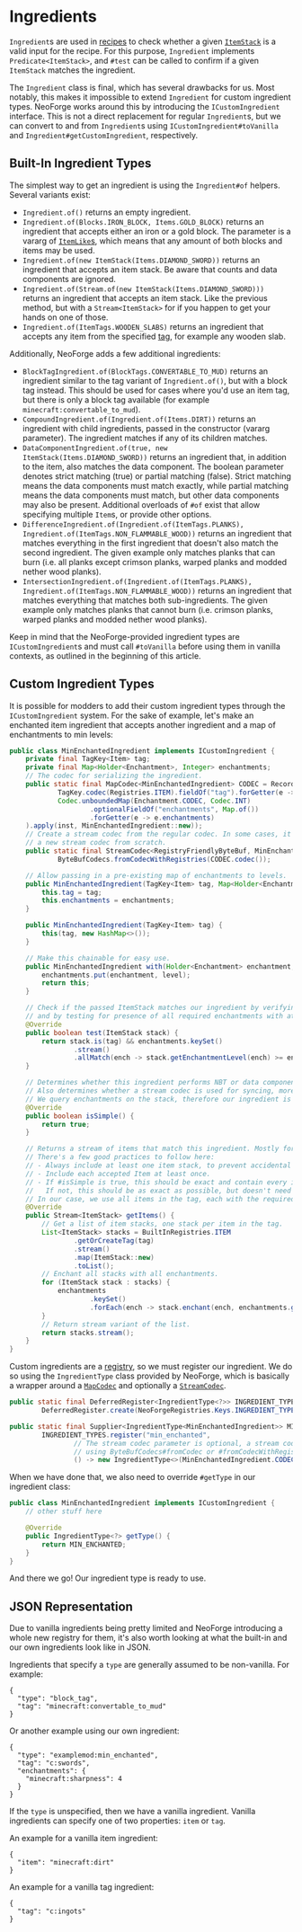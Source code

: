 # Ingredients

`Ingredient`s are used in [recipes] to check whether a given [`ItemStack`][itemstack] is a valid input for the recipe. For this purpose, `Ingredient` implements `Predicate<ItemStack>`, and `#test` can be called to confirm if a given `ItemStack` matches the ingredient.

The `Ingredient` class is final, which has several drawbacks for us. Most notably, this makes it impossible to extend `Ingredient` for custom ingredient types. NeoForge works around this by introducing the `ICustomIngredient` interface. This is not a direct replacement for regular `Ingredient`s, but we can convert to and from `Ingredient`s using `ICustomIngredient#toVanilla` and `Ingredient#getCustomIngredient`, respectively.

## Built-In Ingredient Types

The simplest way to get an ingredient is using the `Ingredient#of` helpers. Several variants exist:

- `Ingredient.of()` returns an empty ingredient.
- `Ingredient.of(Blocks.IRON_BLOCK, Items.GOLD_BLOCK)` returns an ingredient that accepts either an iron or a gold block. The parameter is a vararg of [`ItemLike`s][itemlike], which means that any amount of both blocks and items may be used.
- `Ingredient.of(new ItemStack(Items.DIAMOND_SWORD))` returns an ingredient that accepts an item stack. Be aware that counts and data components are ignored.
- `Ingredient.of(Stream.of(new ItemStack(Items.DIAMOND_SWORD)))` returns an ingredient that accepts an item stack. Like the previous method, but with a `Stream<ItemStack>` for if you happen to get your hands on one of those.
- `Ingredient.of(ItemTags.WOODEN_SLABS)` returns an ingredient that accepts any item from the specified [tag], for example any wooden slab.

Additionally, NeoForge adds a few additional ingredients:

- `BlockTagIngredient.of(BlockTags.CONVERTABLE_TO_MUD)` returns an ingredient similar to the tag variant of `Ingredient.of()`, but with a block tag instead. This should be used for cases where you'd use an item tag, but there is only a block tag available (for example `minecraft:convertable_to_mud`).
- `CompoundIngredient.of(Ingredient.of(Items.DIRT))` returns an ingredient with child ingredients, passed in the constructor (vararg parameter). The ingredient matches if any of its children matches.
- `DataComponentIngredient.of(true, new ItemStack(Items.DIAMOND_SWORD))` returns an ingredient that, in addition to the item, also matches the data component. The boolean parameter denotes strict matching (true) or partial matching (false). Strict matching means the data components must match exactly, while partial matching means the data components must match, but other data components may also be present. Additional overloads of `#of` exist that allow specifying multiple `Item`s, or provide other options.
- `DifferenceIngredient.of(Ingredient.of(ItemTags.PLANKS), Ingredient.of(ItemTags.NON_FLAMMABLE_WOOD))` returns an ingredient that matches everything in the first ingredient that doesn't also match the second ingredient. The given example only matches planks that can burn (i.e. all planks except crimson planks, warped planks and modded nether wood planks).
- `IntersectionIngredient.of(Ingredient.of(ItemTags.PLANKS), Ingredient.of(ItemTags.NON_FLAMMABLE_WOOD))` returns an ingredient that matches everything that matches both sub-ingredients. The given example only matches planks that cannot burn (i.e. crimson planks, warped planks and modded nether wood planks).

Keep in mind that the NeoForge-provided ingredient types are `ICustomIngredient`s and must call `#toVanilla` before using them in vanilla contexts, as outlined in the beginning of this article.

## Custom Ingredient Types

It is possible for modders to add their custom ingredient types through the `ICustomIngredient` system. For the sake of example, let's make an enchanted item ingredient that accepts another ingredient and a map of enchantments to min levels:

```java
public class MinEnchantedIngredient implements ICustomIngredient {
    private final TagKey<Item> tag;
    private final Map<Holder<Enchantment>, Integer> enchantments;
    // The codec for serializing the ingredient.
    public static final MapCodec<MinEnchantedIngredient> CODEC = RecordCodecBuilder.mapCodec(inst -> inst.group(
            TagKey.codec(Registries.ITEM).fieldOf("tag").forGetter(e -> e.tag),
            Codec.unboundedMap(Enchantment.CODEC, Codec.INT)
                    .optionalFieldOf("enchantments", Map.of())
                    .forGetter(e -> e.enchantments)
    ).apply(inst, MinEnchantedIngredient::new));
    // Create a stream codec from the regular codec. In some cases, it might make sense to define
    // a new stream codec from scratch.
    public static final StreamCodec<RegistryFriendlyByteBuf, MinEnchantedIngredient> STREAM_CODEC =
            ByteBufCodecs.fromCodecWithRegistries(CODEC.codec());

    // Allow passing in a pre-existing map of enchantments to levels.
    public MinEnchantedIngredient(TagKey<Item> tag, Map<Holder<Enchantment>, Integer> enchantments) {
        this.tag = tag;
        this.enchantments = enchantments;
    }

    public MinEnchantedIngredient(TagKey<Item> tag) {
        this(tag, new HashMap<>());
    }

    // Make this chainable for easy use.
    public MinEnchantedIngredient with(Holder<Enchantment> enchantment, int level) {
        enchantments.put(enchantment, level);
        return this;
    }

    // Check if the passed ItemStack matches our ingredient by verifying the item is in the tag
    // and by testing for presence of all required enchantments with at least the required level.
    @Override
    public boolean test(ItemStack stack) {
        return stack.is(tag) && enchantments.keySet()
                .stream()
                .allMatch(ench -> stack.getEnchantmentLevel(ench) >= enchantments.get(ench));
    }

    // Determines whether this ingredient performs NBT or data component matching (true) or not (false).
    // Also determines whether a stream codec is used for syncing, more on this later.
    // We query enchantments on the stack, therefore our ingredient is not simple.
    @Override
    public boolean isSimple() {
        return true;
    }

    // Returns a stream of items that match this ingredient. Mostly for display purposes.
    // There's a few good practices to follow here:
    // - Always include at least one item stack, to prevent accidental recognition as empty.
    // - Include each accepted Item at least once.
    // - If #isSimple is true, this should be exact and contain every item stack that matches.
    //   If not, this should be as exact as possible, but doesn't need to be super accurate.
    // In our case, we use all items in the tag, each with the required enchantments.
    @Override
    public Stream<ItemStack> getItems() {
        // Get a list of item stacks, one stack per item in the tag.
        List<ItemStack> stacks = BuiltInRegistries.ITEM
                .getOrCreateTag(tag)
                .stream()
                .map(ItemStack::new)
                .toList();
        // Enchant all stacks with all enchantments.
        for (ItemStack stack : stacks) {
            enchantments
                    .keySet()
                    .forEach(ench -> stack.enchant(ench, enchantments.get(ench)));
        }
        // Return stream variant of the list.
        return stacks.stream();
    }
}
```

Custom ingredients are a [registry], so we must register our ingredient. We do so using the `IngredientType` class provided by NeoForge, which is basically a wrapper around a [`MapCodec`][codec] and optionally a [`StreamCodec`][streamcodec].

```java
public static final DeferredRegister<IngredientType<?>> INGREDIENT_TYPES =
        DeferredRegister.create(NeoForgeRegistries.Keys.INGREDIENT_TYPE, ExampleMod.MOD_ID);

public static final Supplier<IngredientType<MinEnchantedIngredient>> MIN_ENCHANTED =
        INGREDIENT_TYPES.register("min_enchanted",
                // The stream codec parameter is optional, a stream codec will be created from the codec
                // using ByteBufCodecs#fromCodec or #fromCodecWithRegistries if the stream codec isn't specified.
                () -> new IngredientType<>(MinEnchantedIngredient.CODEC, MinEnchantedIngredient.STREAM_CODEC));
```

When we have done that, we also need to override `#getType` in our ingredient class:

```java
public class MinEnchantedIngredient implements ICustomIngredient {
    // other stuff here

    @Override    
    public IngredientType<?> getType() {
        return MIN_ENCHANTED;
    }
}
```

And there we go! Our ingredient type is ready to use.

## JSON Representation

Due to vanilla ingredients being pretty limited and NeoForge introducing a whole new registry for them, it's also worth looking at what the built-in and our own ingredients look like in JSON.

Ingredients that specify a `type` are generally assumed to be non-vanilla. For example:

```json5
{
  "type": "block_tag",
  "tag": "minecraft:convertable_to_mud"
}
```

Or another example using our own ingredient:

```json5
{
  "type": "examplemod:min_enchanted",
  "tag": "c:swords",
  "enchantments": {
    "minecraft:sharpness": 4
  }
}
```

If the `type` is unspecified, then we have a vanilla ingredient. Vanilla ingredients can specify one of two properties: `item` or `tag`.

An example for a vanilla item ingredient:

```json5
{
  "item": "minecraft:dirt"
}
```

An example for a vanilla tag ingredient:

```json5
{
  "tag": "c:ingots"
}
```

[codec]: ../../../datastorage/codecs.md
[itemlike]: ../../../items/index.md#itemlike
[itemstack]: ../../../items/index.md#itemstacks
[recipes]: index.md
[registry]: ../../../concepts/registries.md
[streamcodec]: ../../../networking/streamcodecs.md
[tag]: ../tags.md
